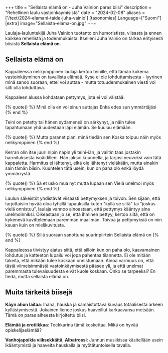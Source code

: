 +++
title = "Sellaista elämä on - Juha Vainion paras biisi"
description = "Rehellinen laulu vastoinkäymisistä"
date = "2024-02-08"
aliases = ['/text/2024-elamani-taide-juha-vainio']
[taxonomies]
Language=["Suomi"]
[extra]
image="Sellaista-elama-on.jpg"
+++

Laulaja-lauluntekijä Juha Vainion tuotanto on humoristista, viisasta ja ennen kaikkea rehellistä ja todenmukaista.
Itselleni Juha Vainio on tärkeä erityisesti biisistä **Sellaista elämä on**.

## Sellaista elämä on

Kappaleessa nelikymppinen laulaja kertoo teinille, että tämän kokema vastoinkäyminen on tavallista elämää. Kyse ei ole lohduttamisesta - lyyrinen minä sanoo suoraan, ettei voi auttaa - mutta totuudenmukainen viesti voi silti olla lohduttava.

Kappaleen alussa kohdataan pettymys, jota ei voi väistää:

{% quote() %}
Minä olla en voi sinun auttajas
Enkä edes sun ymmärtäjäsi
{% end %}

Teini on petetty tai hänen sydämensä on särkynyt, ja näin tulee tapahtumaan yhä uudestaan läpi elämän. Se kuuluu elämään.

{% quote() %}
Mutta paranet pian, minä tiedän sen
Koska toipuu näin myös nelikymppinen
{% end %}

Kerran olin itse juuri nipin napin yli teini-iän, ja valitin taas jostakin harmituksesta isoäidilleni. Hän jaksoi kuunnella, ja tarjosi neuvoksi vain tätä kappaletta. Harmitus ei lähtenyt, eikä ole lähtenyt vieläkään, mutta ainakin sain tämän biisin. Kuuntelen tätä usein, kun on paha olo enkä löydä ymmärrystä.

{% quote() %}
Sä et usko mua nyt mutta lupaan sen
Vielä unelmoi myös nelikymppinen
{% end %}

Laulun säkeistöt yhdistävät viisaasti pettymyksen ja toivon. Sen sijaan, että tarjottaisiin hyvää oloa tyhjillä lupauksilla kuten "kyllä se siitä" tai "joskus vielä onnistuu", laulaja vannoo ainoastaan, että pettymys kääntyy aina unelmoinniksi. Oikeastaan jo se, että ihminen pettyy, kertoo siitä, että on kykenevä kuvittelemaan paremman maailman. Toivoa ja pettymyksiä on niin kauan kuin on mielikuvitusta.

{% quote() %}
Sillä suoraan sanottuna suurinpiirtein
Sellaista elämä on
{% end %}

Kappaleessa tiivistyy ajatus siitä, että silloin kun on paha olo, kaavamainen lohdutus ja katteeton lupailu voi jopa pahentaa tilannetta. Ei ole mitään takeita, että mikään tulee koskaan onnistumaan. Ainoa varmuus on, että tästä viimeisimmästä vastoinkäymisestä pääsee yli, ja että unelmat paremmasta tulevaisuudesta eivät kuole koskaan. Onko se tarpeeksi? En tiedä, mutta sellaista elämä on.

## Muita tärkeitä biisejä

**Käyn ahon laitaa**: Ihana, hauska ja samaistuttava kuvaus totaalisesta arkeen kyllästymisestä. Jokainen lienee joskus haaveillut karkaavansa metsään. Tämä on paras aiheesta kirjoitettu biisi.

**Elämää ja erotiikkaa**: Teekkarina tämä koskettaa. Mikä on hyvää opiskelijaelämää?

**Vanhojapoikia viiksekkäitä**, **Albatrossi**: Junnun musiikissa käsitellään usein ikääntymistä ja haaveita hauskalla ja myötätuntoisella tavalla.
